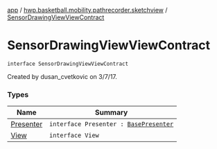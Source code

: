[app](../../index.md) / [hwp.basketball.mobility.pathrecorder.sketchview](../index.md) / [SensorDrawingViewViewContract](.)

# SensorDrawingViewViewContract

`interface SensorDrawingViewViewContract`

Created by dusan_cvetkovic on 3/7/17.

### Types

| Name | Summary |
|---|---|
| [Presenter](-presenter/index.md) | `interface Presenter : `[`BasePresenter`](../../hwp.basketball.mobility/-base-presenter/index.md) |
| [View](-view/index.md) | `interface View` |
